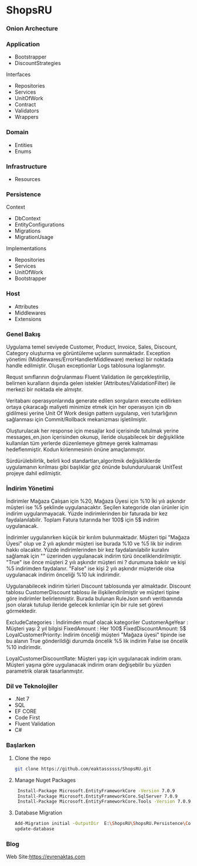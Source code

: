   # ShopsRU

### Onion Archecture


### Application 

* Bootstrapper   
* DiscountStrategies
  
 Interfaces
*	Repositories
*	Services
*	UnitOfWork
* Contract
* Validators
* Wrappers

### Domain
 * Entities 
 * Enums

### Infrastructure
* Resources

### Persistence

Context
   * DbContext
   *	EntityConfigurations
   *	Migrations
   *	MigrationUsage

Implementations

*	Repositories
*	Services
*	UnitOfWork
* Bootstrapper

### Host
* Attributes
* Middlewares
* Extensions



### Genel Bakış
Uygulama temel seviyede Customer, Product, Invoice, Sales, Discount, Category oluşturma ve görüntüleme uçlarını sunmaktadır. Exception yönetimi 
(Middlewares/ErrorHandlerMiddleware) merkezi bir noktada handle edilmiştir. Oluşan exceptionlar Logs tablosuna loglanmıştır. 

Requst sınıflarının doğrulanması Fluent Validation ile gerçekleştirilip, belirnen kuralların dışında gelen istekler (Attributes/ValidationFilter) ile merkezi bir noktada ele almıştır.



Veritabanı operasyonlarında generate edilen sorguların execute edilirken ortaya çıkaracağı maliyeti minimize etmek için her operasyon için db gidilmesi yerine Unit Of Work 
design pattern uygulanıp, veri tutarlığının sağlanması için Commit/Rollback mekanizması işletilmiştir.

Oluşturulacak her response için mesajlar kod içerisinde tutulmak yerine messages_en.json içerisinden okunup, ileride oluşabilecek bir değişiklikte kullanılan tüm yerlerde 
düzenlemeye gitmeye gerek kalmaması hedeflenmiştir. Kodun kirlenmesinin önüne amaçlanmıştır.


Sürdürülebilirlik, belirli kod standartları,algoritmik değişikliklerde uygulamanın kırılması gibi başlıklar göz önünde bulunduruluarak UnitTest projeye dahil edilmiştir.




### İndirim Yönetimi 
İndirimler Mağaza Çalışan için %20, Mağaza Üyesi için %10 İki yılı aşkındır müşteri ise %5 şeklinde uygulanacaktır.
Seçilen kategoride olan ürünler için indirim uygulanmayacak.
Yüzde indirimlerinden bir faturada bir kez faydalanılabilir.
Toplam Fatura tutarında her 100$ için 5$ indirim uygulanacak.
 


İndirimler uygulanırken küçük bir kırılım bulunmaktadır. Müşteri tipi "Mağaza Üyesi" olup ve 2  yılı aşkındır müşteri ise burada 
%10 ve %5 lik bir indirim hakkı olacaktır. Yüzde indirimlerinden bir kez faydalanılabilir kuralını sağlamak için "" üzerinden uygulanacak indirim türü 
önceliklendirilmiştir. "True" ise önce müşteri 2 yılı aşkındır müşteri mi ? durumuna bakılır ve kişi %5 indirimden faydalanır. "False" ise 
kişi 2 yılı aşkındır müşteride olsa uygulanacak indirim önceliği %10 luk indirimdir.


Uygulanabilecek indirim türleri Discount tablosunda yer almaktadır. Discount tablosu CustomerDiscount tablosu ile ilişkilendirilmiştir ve  müşteri tipine 
göre indirimler belirlenmiştir. Burada bulunan RuleJson sınıfı veritbanında json olarak tutulup ileride gelecek kırılımlar için bir rule set görevi görmektedir.

 

ExcludeCategories : İndirimden muaf olacak kategoriler
CustomerAgeYear : Müşteri yaşı 2 yıl bilgisi
FixedAmount : Her 100$
FixedDiscountAmount: 5$
LoyalCustomerPriority: İndirim önceliği müşteri "Mağaza üyesi" tipinde ise bu alanın True gönderildiği durumda öncelik %5 lik indirim False ise 
öncelik %10 indirimdir.

LoyalCustomerDiscountRate: Müşteri yaşı için uygulanacak indirim oranı.  Müşteri yaşına göre uygulanacak indirim oranı değişebilir bu yüzden 
parametrik olarak tasarlanmıştır.

### Dil ve Teknolojiler
* .Net 7
* SQL
* EF CORE
* Code First
* Fluent Validation
* C#

### Başlarken

1. Clone the repo
   ```sh
   git clone https://github.com/eaktassssss/ShopsRU.git
   ```
2. Manage Nuget Packages
   ```sh
    Install-Package Microsoft.EntityFrameworkCore -Version 7.0.9
    Install-Package Microsoft.EntityFrameworkCore.SqlServer 7.0.9
    Install-Package Microsoft.EntityFrameworkCore.Tools -Version 7.0.9
   ```

3. Database Migration
   ```sh
   Add-Migration initial -OutputDir  E:\ShopsRU\ShopsRU.Persistence\Context\Migrations\SQL
   update-database
   ```


### Blog
Web Site:https://evrenaktas.com


